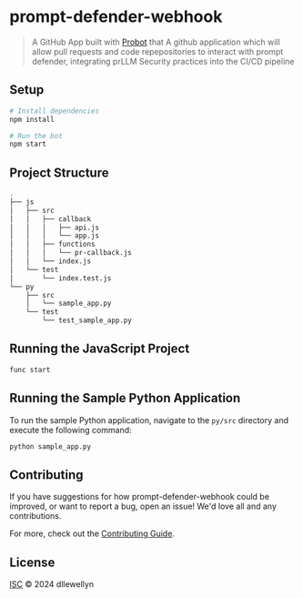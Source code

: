 # prompt-defender-webhook

> A GitHub App built with [Probot](https://github.com/probot/probot) that A github application which will allow pull requests and  code repepositories to interact with prompt defender, integrating prLLM Security practices into the CI/CD pipeline

## Setup

```sh
# Install dependencies
npm install

# Run the bot
npm start
```

## Project Structure

```sh
.
├── js
│   ├── src
│   │   ├── callback
│   │   │   ├── api.js
│   │   │   └── app.js
│   │   ├── functions
│   │   │   └── pr-callback.js
│   │   └── index.js
│   └── test
│       └── index.test.js
└── py
    ├── src
    │   └── sample_app.py
    └── test
        └── test_sample_app.py
```

## Running the JavaScript Project

```sh
func start 
```

## Running the Sample Python Application

To run the sample Python application, navigate to the `py/src` directory and execute the following command:

```sh
python sample_app.py
```

## Contributing

If you have suggestions for how prompt-defender-webhook could be improved, or want to report a bug, open an issue! We'd love all and any contributions.

For more, check out the [Contributing Guide](CONTRIBUTING.md).

## License

[ISC](LICENSE) © 2024 dllewellyn
